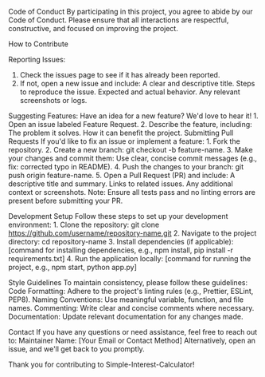 Code of Conduct
    By participating in this project, you agree to abide by our Code of Conduct. 
    Please ensure that all interactions are respectful, constructive, and focused on improving the project.

How to Contribute

   Reporting Issues:

   1. Check the issues page to see if it has already been reported.
   2. If not, open a new issue and include:
         A clear and descriptive title.
         Steps to reproduce the issue.
         Expected and actual behavior.
         Any relevant screenshots or logs.

   Suggesting Features:
       Have an idea for a new feature? We'd love to hear it!
           1. Open an issue labeled Feature Request.
           2. Describe the feature, including:
                  The problem it solves.
                  How it can benefit the project.
           Submitting Pull Requests
           If you'd like to fix an issue or implement a feature:
               1. Fork the repository.
               2. Create a new branch: git checkout -b feature-name.
               3. Make your changes and commit them:
                      Use clear, concise commit messages (e.g., fix: corrected typo in README).
               4. Push the changes to your branch: git push origin feature-name.
               5. Open a Pull Request (PR) and include:
                      A descriptive title and summary.
                      Links to related issues.
                      Any additional context or screenshots.
      Note: Ensure all tests pass and no linting errors are present before submitting your PR.


Development Setup
     Follow these steps to set up your development environment:
      1. Clone the repository:
           git clone https://github.com/username/repository-name.git
      2. Navigate to the project directory:
           cd repository-name
      3. Install dependencies (if applicable):
           [command for installing dependencies, e.g., npm install, pip install -r requirements.txt]
      4. Run the application locally:
           [command for running the project, e.g., npm start, python app.py]

           
Style Guidelines
    To maintain consistency, please follow these guidelines:
         Code Formatting: Adhere to the project's linting rules (e.g., Prettier, ESLint, PEP8).
         Naming Conventions: Use meaningful variable, function, and file names.
         Commenting: Write clear and concise comments where necessary.
         Documentation: Update relevant documentation for any changes made.
         
Contact
    If you have any questions or need assistance, feel free to reach out to:
          Maintainer Name: [Your Email or Contact Method]
          Alternatively, open an issue, and we'll get back to you promptly.
          
Thank you for contributing to Simple-Interest-Calculator! 
       
        
